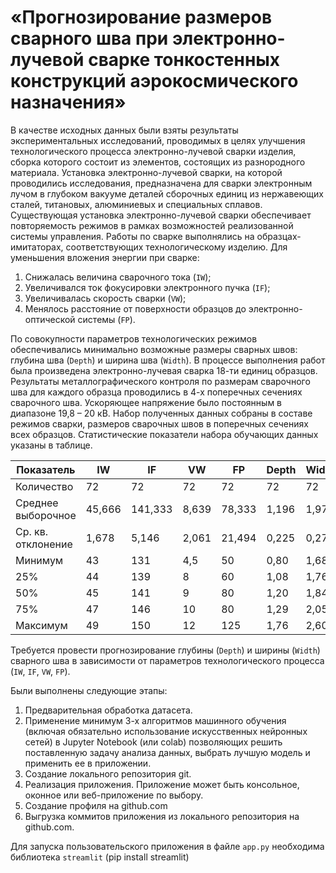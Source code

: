 # «Прогнозирование размеров сварного шва при электронно-лучевой сварке тонкостенных конструкций аэрокосмического назначения»

В качестве исходных данных были взяты результаты экспериментальных исследований, проводимых в целях улучшения технологического процесса электронно-лучевой сварки изделия, сборка которого состоит из элементов, состоящих из разнородного материала. Установка электронно-лучевой сварки, на которой проводились исследования, предназначена для сварки электронным лучом в глубоком вакууме деталей сборочных единиц из нержавеющих сталей, титановых, алюминиевых и специальных сплавов. Существующая установка электронно-лучевой сварки обеспечивает повторяемость режимов в рамках возможностей реализованной системы управления. Работы по сварке выполнялись на образцах-имитаторах, соответствующих технологическому изделию. Для уменьшения вложения энергии при сварке:

1. Снижалась величина сварочного тока (`IW`);
2. Увеличивался ток фокусировки электронного пучка (`IF`);
3. Увеличивалась скорость сварки (`VW`);
4. Менялось расстояние от поверхности образцов до электронно-оптической системы (`FP`). 

По совокупности параметров технологических режимов обеспечивались минимально возможные размеры сварных швов: глубина шва (`Depth`) и ширина шва (`Width`).
В процессе выполнения работ была произведена электронно-лучевая сварка 18-ти единиц образцов. Результаты металлографического контроля по размерам сварочного шва для каждого образца проводились в 4-х поперечных сечениях сварочного шва. Ускоряющее напряжение было постоянным в диапазоне 19,8 – 20 кВ. Набор полученных данных собраны в составе режимов сварки, размеров сварочных швов в поперечных сечениях всех образцов. Статистические показатели набора обучающих данных указаны в таблице.

|     Показатель    |    IW   |   IF    |   VW   |   FP   |  Depth  |  Width  | 
|-------------------|---------|---------|--------|--------|---------|---------|
|     Количество    |    72   |   72    |   72   |   72   |   72    |    72   |
|Среднее выборочное |  45,666 | 141,333 |  8,639 | 78,333 |  1,196  |  1,970  |
| Ср. кв. отклонение|  1,678  |  5,146  |  2,061 | 21,494 |  0,225  |  0,279  |
|       Минимум     |    43   |   131   |   4,5  |   50   |  0,80   |   1,68  |
|         25%       |    44   |   139   |    8   |   60   |  1,08   |   1,76  |
|         50%       |    45   |   141   |    9   |   80   |  1,20   |   1,84  |
|         75%       |    47   |   146   |   10   |   80   |  1,29   |   2,05  |
|      Максимум     |    49   |   150   |   12   |   125  |  1,76   |   2,60  |

Требуется провести прогнозирование глубины (`Depth`) и ширины (`Width`) сварного шва в зависимости от параметров технологического процесса (`IW`, `IF`, `VW`, `FP`).

Были выполнены следующие этапы:
1. Предварительная обработка датасета.
2. Применение минимум 3-х алгоритмов машинного обучения (включая обязательно использование искусственных нейронных сетей) в Jupyter Notebook (или colab) позволяющих решить поставленную задачу анализа данных, выбрать лучшую модель и применить ее в приложении.
3. Создание локального репозитория git.
4. Реализация приложения. Приложение может быть консольное, оконное или веб-приложение по выбору.
5. Создание профиля на github.com
6. Выгрузка коммитов приложения из локального репозитория на github.com.

Для запуска пользовательского приложения в файле `app.py` необходима библиотека `streamlit` (pip install streamlit)
